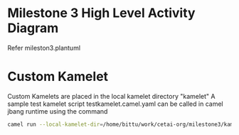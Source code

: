 # Milestone 3 High Level Activity Diagram
Refer mileston3.plantuml 
# Custom Kamelet 
Custom Kamelets are placed in the local kamelet directory "kamelet"
A sample test kamelet script testkamelet.camel.yaml can be called in camel jbang runtime using the command

````bash
camel run --local-kamelet-dir=/home/bittu/work/cetai-org/milestone3/kamelet testkamelet.camel.yaml
````
